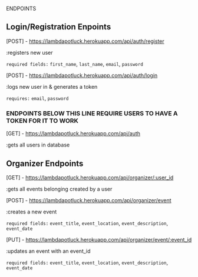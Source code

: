 ENDPOINTS

## Login/Registration Enpoints

[POST] - https://lambdapotluck.herokuapp.com/api/auth/register  

:registers new user

  `required fields:`
  `first_name`,
  `last_name`,
  `email`,
  `password`

[POST] - https://lambdapotluck.herokuapp.com/api/auth/login  

:logs new user in & generates a token

  `requires:`
  `email`,
  `password`

### ENDPOINTS BELOW THIS LINE REQUIRE USERS TO HAVE A TOKEN FOR IT TO WORK

[GET] - https://lambdapotluck.herokuapp.com/api/auth  

:gets all  users in database

## Organizer Endpoints 

[GET] - https://lambdapotluck.herokuapp.com/api/organizer/:user_id  

:gets all events belonging created by a user

[POST] - https://lambdapotluck.herokuapp.com/api/organizer/event 

:creates a new event

  `required fields:`
  `event_title`,
  `event_location`,
  `event_description`,
  `event_date`

[PUT] - https://lambdapotluck.herokuapp.com/api/organizer/event/:event_id 

:updates an event with an event_id

  `required fields:`
  `event_title`,
  `event_location`,
  `event_description`,
  `event_date`
